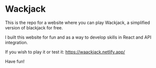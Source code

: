 # Wackjack

This is the repo for a website where you can play Wackjack, a simplified version of blackjack for free.

I built this website for fun and as a way to develop skills in React and API integration.

If you wish to play it or test it:
https://waackjack.netlify.app/

Have fun!
